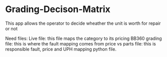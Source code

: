 # Grading-Decison-Matrix
This app allows the operator to decide wheather the unit is worth for repair or not

Need files:
Live file: this file maps the category to its pricing
BB360 grading file: this is where the fault mapping comes from
price vs parts file: this is responsible fault, price and UPH mapping
python file.

